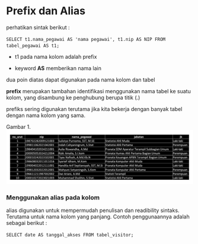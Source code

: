 # Prefix dan Alias

perhatikan sintak berikut :

`
SELECT t1.nama_pegawai AS 'nama pegawai', t1.nip AS NIP FROM tabel_pegawai AS t1;
`

* t1 pada nama kolom adalah prefix

* keyword **AS** memberikan nama lain

dua poin diatas dapat digunakan pada nama kolom dan tabel

**prefix** merupakan tambahan identifikasi menggunakan nama tabel ke suatu kolom, yang disambung ke penghubung berupa titik (.)

prefiks sering digunakan terutama jika kita bekerja dengan banyak tabel dengan nama kolom yang sama.

Gambar 1.
![Gambar 1](/gambar1.png)

### Menggunakan alias pada kolom

alias digunakan untuk mempermudah penulisan dan readibility sintaks. Terutama untuk nama kolom yang panjang. Contoh penggunaannya adalah sebagai berikut :

`
SELECT date AS tanggal_akses FROM tabel_visitor;
`

